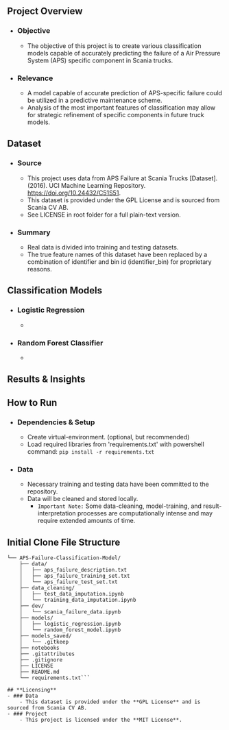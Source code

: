 ## **Project Overview**
- ### Objective
    - The objective of this project is to create various classification models capable of accurately predicting the failure of a Air Pressure System (APS) specific component in Scania trucks. 
- ### Relevance 
    - A model capable of accurate prediction of APS-specific failure could be utilized in a predictive maintenance scheme.
    - Analysis of the most important features of classification may allow for strategic refinement of specific components in future truck models.

## **Dataset**
- ### Source
    - This project uses data from APS Failure at Scania Trucks [Dataset]. (2016). UCI Machine Learning Repository. https://doi.org/10.24432/C51S51.
    - This dataset is provided under the GPL License and is sourced from Scania CV AB.
    - See LICENSE in root folder for a full plain-text version.
- ### Summary 
    - Real data is divided into training and testing datasets. 
    - The true feature names of this dataset have been replaced by a combination of identifier and bin id (identifier_bin) for proprietary reasons.
    
## **Classification Models**
- ### Logistic Regression
    - 
- ### Random Forest Classifier
    - 

## **Results & Insights**

## **How to Run**
- ### Dependencies & Setup
    - Create virtual-environment. (optional, but recommended)
    - Load required libraries from 'requirements.txt' with powershell command: `pip install -r requirements.txt`
- ### Data
    - Necessary training and testing data have been committed to the repository.
    - Data will be cleaned and stored locally.
        - `Important Note:` Some data-cleaning, model-training, and result-interpretation processes are computationally intense and may require extended amounts of time.

## **Initial Clone File Structure**
```.
└── APS-Failure-Classification-Model/
    ├── data/
    │   ├── aps_failure_description.txt
    │   ├── aps_failure_training_set.txt
    │   └── aps_failure_test_set.txt
    ├── data_cleaning/
    │   ├── test_data_imputation.ipynb
    │   └── training_data_imputation.ipynb
    ├── dev/
    │   └── scania_failure_data.ipynb
    ├── models/
    │   ├── logistic_regression.ipynb
    │   └── random_forest_model.ipynb
    ├── models_saved/
    │   └── .gitkeep
    ├── notebooks
    ├── .gitattributes
    ├── .gitignore
    ├── LICENSE
    ├── README.md
    └── requirements.txt```

## **Licensing**
- ### Data
    - This dataset is provided under the **GPL License** and is sourced from Scania CV AB.
- ### Project
    - This project is licensed under the **MIT License**.







 
